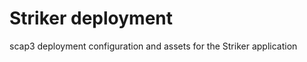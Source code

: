 Striker deployment
==================

scap3 deployment configuration and assets for the Striker application
